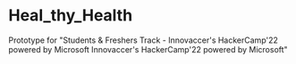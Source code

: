 # Heal_thy_Health
Prototype for "Students &amp; Freshers Track - Innovaccer's HackerCamp'22 powered by Microsoft Innovaccer's HackerCamp'22 powered by Microsoft"
